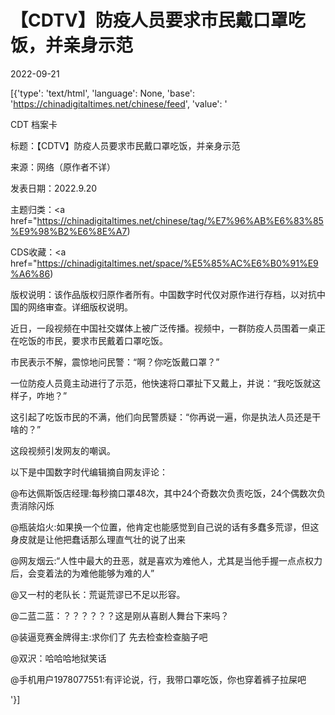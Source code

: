 # 【CDTV】防疫人员要求市民戴口罩吃饭，并亲身示范

2022-09-21

[{'type': 'text/html', 'language': None, 'base': 'https://chinadigitaltimes.net/chinese/feed', 'value': '

CDT 档案卡

标题：【CDTV】防疫人员要求市民戴口罩吃饭，并亲身示范

来源：网络（原作者不详）

发表日期：2022.9.20

主题归类：<a href="https://chinadigitaltimes.net/chinese/tag/%E7%96%AB%E6%83%85%E9%98%B2%E6%8E%A7)

CDS收藏：<a href="https://chinadigitaltimes.net/space/%E5%85%AC%E6%B0%91%E9%A6%86)

版权说明：该作品版权归原作者所有。中国数字时代仅对原作进行存档，以对抗中国的网络审查。详细版权说明。





近日，一段视频在中国社交媒体上被广泛传播。视频中，一群防疫人员围着一桌正在吃饭的市民，要求市民戴着口罩吃饭。

市民表示不解，震惊地问民警：“啊？你吃饭戴口罩？”

一位防疫人员竟主动进行了示范，他快速将口罩扯下又戴上，并说：“我吃饭就这样子，咋地？”

这引起了吃饭市民的不满，他们向民警质疑：“你再说一遍，你是执法人员还是干啥的？”



这段视频引发网友的嘲讽。

以下是中国数字时代编辑摘自网友评论：



@布达佩斯饭店经理:每秒摘口罩48次，其中24个奇数次负责吃饭，24个偶数次负责消除闪烁

@瓶装焰火:如果换一个位置，他肯定也能感觉到自己说的话有多蠢多荒谬，但这身皮就是让他把蠢话那么理直气壮的说了出来

@网友烟云:“人性中最大的丑恶，就是喜欢为难他人，尤其是当他手握一点点权力后，会变着法的为难他能够为难的人”

@又一村的老队长：荒诞荒谬已不足以形容。

@二蓝二蓝：？？？？？？这是刚从喜剧人舞台下来吗？

@装逼竞赛金牌得主:求你们了 先去检查检查脑子吧

@双沢：哈哈哈地狱笑话

@手机用户1978077551:有评论说，行，我带口罩吃饭，你也穿着裤子拉屎吧

'}]